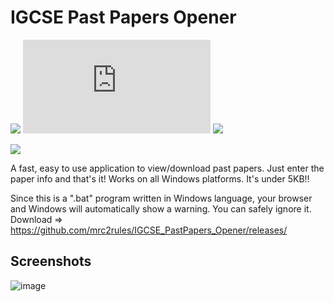 # IGCSE Past Papers Opener

![](https://img.shields.io/github/downloads/mrc2rules/IGCSE_PastPapers_Opener/total.svg?style=for-the-badge&color=2B87D3)
![](https://badge-size.herokuapp.com/mrc2rules/IGCSE_PastPapers_Opener/main/PastPaperOpener.bat?style=for-the-badge&color=2B87D3)
![](https://img.shields.io/badge/Download-Click%20Here-red?style=for-the-badge&color=F62451&link=http://left&link=https://github.com/mrc2rules/IGCSE_PastPapers_Opener/releases/download/v1.22/PastPaperOpener.bat)

![](https://img.shields.io/badge/Windows-0078D6?style=for-the-badge&logo=windows&logoColor=white)

A fast, easy to use application to view/download past papers. Just enter the paper info and that's it! Works on all Windows platforms.
It's under 5KB!!

Since this is a ".bat" program written in Windows language, your browser and Windows will automatically show a warning. You can safely ignore it.
Download => https://github.com/mrc2rules/IGCSE_PastPapers_Opener/releases/

## Screenshots
![image](https://user-images.githubusercontent.com/58372697/169236179-addd6e0c-18fd-488a-bab4-228cf83ee4b0.png)
